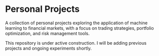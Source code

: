 # Personal Projects

A collection of personal projects exploring the application of machine learning to financial markets, with a focus on trading strategies, portfolio optimization, and risk management tools.

This repository is under active construction. I will be adding previous projects and ongoing experiments shortly.
